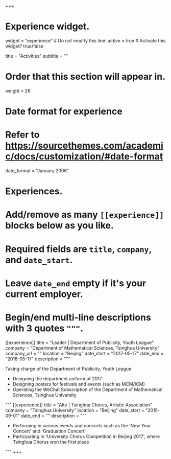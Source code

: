 +++
# Experience widget.
widget = "experience"  # Do not modify this line!
active = true  # Activate this widget? true/false

title = "Activities"
subtitle = ""

# Order that this section will appear in.
weight = 26

# Date format for experience
#   Refer to https://sourcethemes.com/academic/docs/customization/#date-format
date_format = "January 2006"

# Experiences.
#   Add/remove as many `[[experience]]` blocks below as you like.
#   Required fields are `title`, `company`, and `date_start`.
#   Leave `date_end` empty if it's your current employer.
#   Begin/end multi-line descriptions with 3 quotes `"""`.
[[experience]]
  title = "Leader | Department of Publicity, Youth League"
  company = "Department of Mathematical Sciences, Tsinghua University"
  company_url = ""
  location = "Beijing"
  date_start = "2017-05-17"
  date_end = "2018-05-17"
  description = """

Taking charge of the Department of Publicity, Youth League

  * Designing the department uniform of 2017
  * Designing posters for festivals and events (such as MCM/ICM)
  * Operating the WeChat Subscription of the Department of Mathematical Sciences, Tsinghua University


  """
[[experience]]
  title = "Alto | Tsinghua Chorus, Artistic Association"
  company = "Tsinghua University"
  location = "Beijing"
  date_start = "2015-09-01"
  date_end = ""
  description = """

  * Performing in various events and concerts such as the 'New Year Concert' and 'Graduation Concert'
  *	Participating in 'University Chorus Competition in Beijing 2017', where Tsinghua Chorus won the first place

"""
+++
